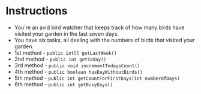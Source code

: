 # Instructions
* You're an avid bird watcher that keeps track of how many birds have visited your garden in the last seven days.
* You have six tasks, all dealing with the numbers of birds that visited your garden.
* 1st method - `public int[] getLastWeek()`
* 2nd method - `public int getToday()`
* 3rd method - `public void incrementTodaysCount()`
* 4th method - `public boolean hasDayWithoutBirds()`
* 5th method - `public int getCountForFirstDays(int numberOfDays)`
* 6th method - `public int getBusyDays()`
